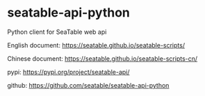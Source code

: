 # seatable-api-python

Python client for SeaTable web api

English document: <https://seatable.github.io/seatable-scripts/>

Chinese document: <https://seatable.github.io/seatable-scripts-cn/>

pypi: <https://pypi.org/project/seatable-api/>

github: <https://github.com/seatable/seatable-api-python>
